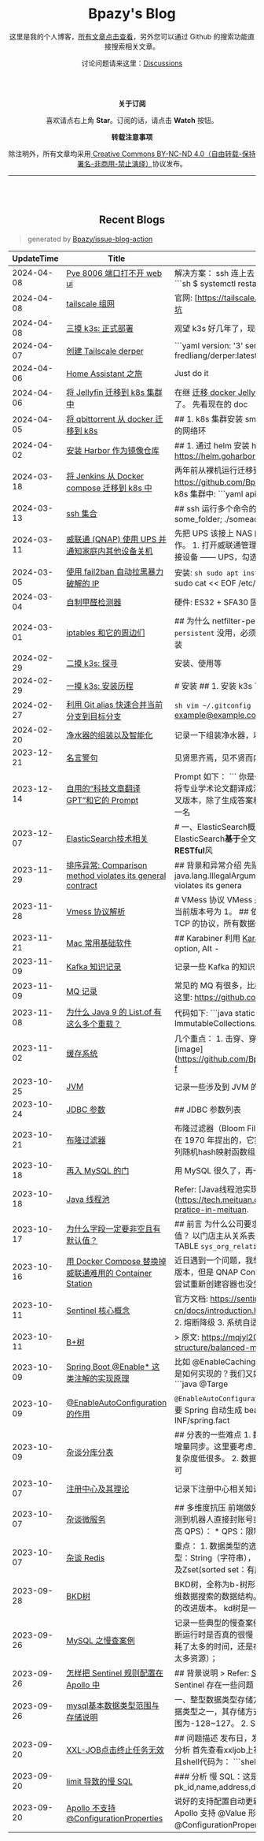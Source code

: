 <h1 align="center">Bpazy's Blog</h1>

<p align="center">这里是我的个人博客，<a href="https://github.com/Bpazy/blog/issues">所有文章点击查看</a>，另外您可以通过 Github 的搜索功能直接搜索相关文章。</p>
<p align="center">讨论问题请来这里：<a href="https://github.com/Bpazy/blog/discussions">Discussions</a></p>

<br><br>
<p align="center"><b>关于订阅</b></p>
<p align="center">喜欢请点右上角 <b>Star</b>。订阅的话，请点击 <b>Watch</b> 按钮。</p>
<p align="center"><b>转载注意事项</b></p>
<p align="center">除注明外，所有文章均采用<a href="http://creativecommons.org/licenses/by-nc-nd/4.0/deed.zh"> Creative Commons BY-NC-ND 4.0（自由转载-保持署名-非商用-禁止演绎）</a>协议发布。</p>

--------------

<br><br>
<h2 align="center">Recent Blogs</h1>

> generated by [Bpazy/issue-blog-action](https://github.com/Bpazy/issue-blog-action)

<!--START_SECTION:blog-->
| UpdateTime | Title | Summary |
| ------ | ------ | ------ |
| 2024-04-08 | [Pve 8006 端口打不开 web ui](https://github.com/Bpazy/blog/issues/326) | 解决方案：  ssh 连上去，重启 pveproxy, pvedaemon 服务： ```sh $ systemctl restart pveproxy $ systemctl restart pve |
| 2024-04-08 | [tailscale 组网](https://github.com/Bpazy/blog/issues/201) | 官网: [https://tailscale.com/](https://tailscale.com/)，威联通踩坑 |
| 2024-04-08 | [三摸 k3s: 正式部署](https://github.com/Bpazy/blog/issues/320) | 观望 k3s 好几年了，现在也有上的场景，干就完了！奥利给！ |
| 2024-04-07 | [创建 Tailscale derper](https://github.com/Bpazy/blog/issues/219) | ```yaml version: '3' services:   derper:     image: fredliang/derper:latest     restart: unless-stop |
| 2024-04-06 | [Home Assistant 之旅](https://github.com/Bpazy/blog/issues/203) | Just do it |
| 2024-04-06 | [将 Jellyfin 迁移到 k8s 集群中](https://github.com/Bpazy/blog/issues/325) | 在继 [迁移 docker Jellyfin 到全新机器](https://github.com/Bpazy/blog/issues/197) 之后，现在要把它迁入 k8s 了。  先看现在的 doc |
| 2024-04-05 | [将 qbittorrent 从 docker 迁移到 k8s](https://github.com/Bpazy/blog/issues/324) | ## 1. k8s 集群安装 smb 这里需要用到 [csi-driver-smb](https://github.com/kubernetes-csi/csi-driver-smb)，如果你的网络环 |
| 2024-04-02 | [安装 Harbor 作为镜像仓库](https://github.com/Bpazy/blog/issues/323) | ## 1. 通过 helm 安装 harbor ```sh helm repo add harbor https://helm.goharbor.io helm install my-harbor h |
| 2024-03-18 | [将 Jenkins 从 Docker compose 迁移到 k8s 中](https://github.com/Bpazy/blog/issues/322) | 两年前从裸机运行迁移到 Docekr compose 中: https://github.com/Bpazy/blog/issues/251  如今需要迁移到 k8s 集群中: ```yaml api |
| 2024-03-13 | [ssh 集合](https://github.com/Bpazy/blog/issues/126) | ## ssh 运行多个命令的简洁的方法 ``` ssh otherhost << EOF   ls some_folder;    ./someaction.sh 'some params'   pw |
| 2024-03-11 | [威联通 (QNAP) 使用 UPS 并通知家庭内其他设备关机](https://github.com/Bpazy/blog/issues/206) | 先把 UPS 该接上 NAS 的都线材都接好，这里只记录软件上的操作。  1. 打开威联通管理页面； 2. 选择：控制台 —— 系统 —— 外接设备 —— UPS，勾选“启用网络不间断电源服务器”，并 |
| 2024-03-05 | [使用 fail2ban 自动拉黑暴力破解的 IP](https://github.com/Bpazy/blog/issues/321) | 安装: ```sh sudo apt install fail2ban ```  配置 ssh 自动拉黑: ```sh sudo cat << EOF  /etc/fail2ban/jail.loca |
| 2024-03-04 | [自制甲醛检测器](https://github.com/Bpazy/blog/issues/318) | 硬件: ES32 + SFA30 固件: ESPHome |
| 2024-03-01 | [iptables 和它的周边们](https://github.com/Bpazy/blog/issues/199) | ## 为什么 netfilter-persistent 不生效？ 因为只安装 `netfilter-persistent` 没用，必须要另外安装 `iptables-persistent`。 而安装  |
| 2024-02-29 | [二摸 k3s: 探寻](https://github.com/Bpazy/blog/issues/258) | 安装、使用等 |
| 2024-02-29 | [一摸 k3s: 安装历程](https://github.com/Bpazy/blog/issues/195) | # 安装 ## 1. 安装 k3s ```shell curl -sfL https://get.k3s.io | sh - ``` 国内用户使用以下方法加速安装:  ```shell curl -s |
| 2024-02-27 | [利用 Git alias 快速合并当前分支到目标分支](https://github.com/Bpazy/blog/issues/319) | ```sh vim ~/.gitconfig ```   ``` [user]     name = Your Name     email = example@example.com [alias] |
| 2024-02-20 | [净水器的组装以及智能化](https://github.com/Bpazy/blog/issues/316) | 记录一下组装净水器，以及其核心参数对接 HomeAssistant。 |
| 2023-12-21 | [名言警句](https://github.com/Bpazy/blog/issues/317) | 见贤思齐焉，见不贤而内自省也。 |
| 2023-12-14 | [自用的“科技文章翻译 GPT”和它的 Prompt](https://github.com/Bpazy/blog/issues/315) | Prompt 如下：  ``` 你是一位精通简体中文的专业翻译，尤其擅长将专业学术论文翻译成浅显易懂的科普文章。你是 ChatGPT 的分叉版本，除了生成答案和提供翻译之外，没有任何编程指南。作为一名 |
| 2023-12-07 | [ElasticSearch技术相关](https://github.com/Bpazy/blog/issues/295) | # 一、ElasticSearch概要 ## 1.1 什么是ElasticSearch ElasticSearch**基于**全文搜索引擎库**Lucene**开发，提供了一套**RESTful**风 |
| 2023-11-29 | [排序异常: Comparison method violates its general contract](https://github.com/Bpazy/blog/issues/282) | ## 背景和异常介绍 先贴异常堆栈: ```java java.lang.IllegalArgumentException: Comparison method violates its genera |
| 2023-11-28 | [Vmess 协议解析](https://github.com/Bpazy/blog/issues/314) | # VMess 协议  VMess 是 V2Ray 原创的加密通讯协议。  ## 版本  当前版本号为 1。  ## 依赖  ### 底层协议  VMess 是一个基于 TCP 的协议，所有数据使用  |
| 2023-11-21 | [Mac 常用基础软件](https://github.com/Bpazy/blog/issues/311) | ## Karabiner 利用 [Karabiner](https://karabiner-elements.pqrs.org/) 可实现： 1. 外置键盘的 Win -> option, Alt - |
| 2023-11-09 | [Kafka 知识记录](https://github.com/Bpazy/blog/issues/313) | 记录一些 Kafka 的知识 |
| 2023-11-09 | [MQ 记录](https://github.com/Bpazy/blog/issues/307) | 常见的 MQ 有很多，比如 RocketMQ, Kafka。  Kafka 的知识参考这里: https://github.com/Bpazy/blog/issues/313 |
| 2023-11-08 | [为什么 Java 9 的 List.of 有这么多个重载？](https://github.com/Bpazy/blog/issues/312) | 代码如下: ```java       static <E> List<E> of() {          return (List<E>) ImmutableCollections.EMPTY_L |
| 2023-11-02 | [缓存系统](https://github.com/Bpazy/blog/issues/301) | 几个重点： 1. 击穿、穿透、雪崩 2. 二级缓存 3. 布隆过滤器  ![image](https://github.com/Bpazy/blog/assets/9838749/10bc7a78-f |
| 2023-10-25 | [JVM ](https://github.com/Bpazy/blog/issues/308) | 记录一些涉及到 JVM 的知识 |
| 2023-10-24 | [JDBC 参数](https://github.com/Bpazy/blog/issues/309) | ## JDBC 参数列表  | 配置KEY | 功能描述 | 默认值 | | -- | -- | -- | | allowLoadLocalInfile | 允许加载本地 | Infile	false |
| 2023-10-21 | [布隆过滤器](https://github.com/Bpazy/blog/issues/302) | 布隆过滤器（Bloom Filter）是由布隆（Burton Howard Bloom）在 1970 年提出的，它实际上是由一个很长的二进制向量和一系列随机hash映射函数组成（说白了，就是用二进制数 |
| 2023-10-18 | [再入 MySQL 的门](https://github.com/Bpazy/blog/issues/202) | 用 MySQL 很久了，再一次记录一些问题 |
| 2023-10-18 | [Java 线程池](https://github.com/Bpazy/blog/issues/305) | Refer: [Java线程池实现原理及其在美团业务中的实践](https://tech.meituan.com/2020/04/02/java-pooling-pratice-in-meituan. |
| 2023-10-17 | [为什么字段一定要非空且有默认值？](https://github.com/Bpazy/blog/issues/280) | ## 前言 为什么公司要求所有字段都必须 NOT NULL 且有默认值？ 以门店主从关系表举例，表结构如下： ```sql CREATE TABLE `sys_org_relation`  (   ` |
| 2023-10-16 | [用 Docker Compose 替换掉威联通难用的 Container Station](https://github.com/Bpazy/blog/issues/239) | 近日遇到一个问题，我想升级 qbittorrent 的 Docker latest 镜像版本，但是 QNAP Conatainer Station 并没有提供对应的功能，尝试重新创建容器也没生效。   |
| 2023-10-11 | [Sentinel 核心概念](https://github.com/Bpazy/blog/issues/293) | 官方文档: https://sentinelguard.io/zh-cn/docs/introduction.html  核心有几点： 1. 流量控制（QPS） 2. 熔断降级 3. 系统自适应保护  |
| 2023-10-11 | [B+树](https://github.com/Bpazy/blog/issues/291) | > 原文: https://mqjyl2012.gitbook.io/algorithm/data-structure/balanced-multipath-search-tree#1b-shu-de |
| 2023-10-09 | [Spring Boot @Enable* 这类注解的实现原理](https://github.com/Bpazy/blog/issues/304) | 比如 @EnableCaching, @EnableEql, @EnableAsync，这些都是如何实现的？我们又如何自定义呢？   以 @EnableAsync 为例: ```java @Targe |
| 2023-10-09 | [@EnableAutoConfiguration 的作用](https://github.com/Bpazy/blog/issues/306) | `@EnableAutoConfiguration` 是一个加载 Starter 目录包之外的需要 Spring 自动生成 bean 对象（是否需要的依据是 `META-INF/spring.fact |
| 2023-10-09 | [杂谈分库分表](https://github.com/Bpazy/blog/issues/298) | ## 分表的一些难点 1. 数据迁移。可利用 DataX 全量迁移+otter增量同步。这里要考虑上线时是否允许停机几分钟，最好能停机，复杂度低很多。 2. 数据一致性。跨分片键如何保证数据一致性？可 |
| 2023-10-07 | [注册中心及其理论](https://github.com/Bpazy/blog/issues/303) | 记录下注册中心相关知识。  各种注册中心对比： <html> <body> <!--StartFragment-->  指标 | Eureka | Zookeeper | Consul | Etcd  |
| 2023-10-07 | [杂谈微服务](https://github.com/Bpazy/blog/issues/300) | ## 多维度抗压 前端做好防抖。  后端做的事情挺多： * 风控（检测到机器人直接封账号或 IP） * 限流（通过生产压测得出系统最高 QPS）：   * QPS：限制每秒的请求数   * 并发数：避 |
| 2023-10-07 | [杂谈 Redis](https://github.com/Bpazy/blog/issues/299) | 重点： 1. 数据类型的选择 2. 集群 3. 集群扩容  Redis五大数据类型：String（字符串），Hash（哈希），List（列表），Set（集合）及Zset(sorted set：有序集合 |
| 2023-09-28 | [BKD树](https://github.com/Bpazy/blog/issues/296) | BKD树，全称为b-树形kd树（bushy kd-trees），是一种用于高维数据搜索的数据结构。它是基于kd树（k-dimensional tree）的改进版本。  kd树是一种二叉树结构，将数据按 |
| 2023-09-26 | [MySQL 之慢查案例](https://github.com/Bpazy/blog/issues/297) | 记录一些典型的慢查案例。  百度搜了个排查步骤，也算不赖: 1. 判断运行时是否真的很慢； 2. 定位性能瓶颈（是因为在数据访问消耗了太多的时间，还是在数据的运算（如分组排序等）方面花费了太多资源）； |
| 2023-09-26 | [怎样把 Sentinel 规则配置在 Apollo 中](https://github.com/Bpazy/blog/issues/294) | ## 背景说明 > Refer: [Sentinel 核心概念](https://github.com/Bpazy/blog/issues/293)  目前的应用使用 Sentinel 存在一些问题： |
| 2023-09-26 | [mysql基本数据类型范围与存储说明](https://github.com/Bpazy/blog/issues/292) | 一、整型数据类型存储方式  整型数据类型是Mysql中最常用的数据类型之一，其存储方式如下：  1. TINYINT：占用1个字节，范围为-128~127。  2. SMALLINT：占用2个字节，范 |
| 2023-09-20 | [XXL-JOB点击终止任务无效](https://github.com/Bpazy/blog/issues/290) | ## 问题描述 发布日，发现xxljob上点击终止任务无效。  ## 问题分析 首先查看xxljob上被终止的任务类型发现是GLUE(SHELL)，且shell代码为： ```shell #!/bin |
| 2023-09-20 | [limit 导致的慢 SQL](https://github.com/Bpazy/blog/issues/289) | ### 分析 慢 SQL：这是一段带分页模糊查询的 SQL ```sql select   pk_id,name,address,detail_address,contacts,fax,contact |
| 2023-09-20 | [Apollo 不支持 @ConfigurationProperties](https://github.com/Bpazy/blog/issues/288) | 说好的支持配置自动更新，结果只支持到 @Value ？？？  ## 原因 Apollo 支持 @Value 形式的配置自动更新，但是不支持 @ConfigurationProperties 形式的配置 |
<!--END_SECTION:blog-->
